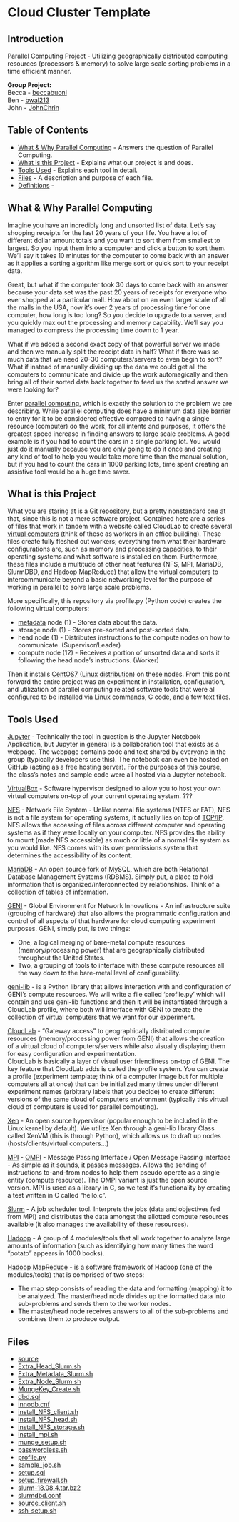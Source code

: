 # Cloud Cluster Template
## Introduction
Parallel Computing Project - Utilizing geographically distributed computing resources (processors & memory) to solve large scale sorting problems in a time efficient manner.

<b>Group Project:</b> \
Becca - [beccabuoni]( https://github.com/beccabuoni) \
Ben - [bwal213]( https://github.com/bwal213) \
John - [JohnChrin]( https://github.com/JohnChrin)

## Table of Contents
* [What & Why Parallel Computing]() - Answers the question of Parallel Computing.
* [What is this Project]() - Explains what our project is and does.
* [Tools Used]() - Explains each tool in detail.
* [Files]() - A description and purpose of each file.
* [Definitions]() - 

## What & Why Parallel Computing
Imagine you have an incredibly long and unsorted list of data. Let’s say shopping receipts for the last 20 years of your life. You have a lot of different dollar amount totals and you want to sort them from smallest to largest. So you input them into a computer and click a button to sort them. We’ll say it takes 10 minutes for the computer to come back with an answer as it applies a sorting algorithm like merge sort or quick sort to your receipt data.

Great, but what if the computer took 30 days to come back with an answer because your data set was the past 20 years of receipts for everyone who ever shopped at a particular mall. How about on an even larger scale of all the malls in the USA, now it’s over 2 years of processing time for one computer, how long is too long? So you decide to upgrade to a server, and you quickly max out the processing and memory capability. We’ll say you managed to compress the processing time down to 1 year.

What if we added a second exact copy of that powerful server we made and then we manually split the receipt data in half? What if there was so much data that we need 20-30 computers/servers to even begin to sort? What if instead of manually dividing up the data we could get all the computers to communicate and divide up the work automagically and then bring all of their sorted data back together to feed us the sorted answer we were looking for?

Enter [parallel computing]( https://en.wikipedia.org/wiki/Parallel_computing), which is exactly the solution to the problem we are describing. While parallel computing does have a minimum data size barrier to entry for it to be considered effective compared to having a single resource (computer) do the work, for all intents and purposes, it offers the greatest speed increase in finding answers to large scale problems. A good example is if you had to count the cars in a single parking lot. You would just do it manually because you are only going to do it once and creating any kind of tool to help you would take more time than the manual solution, but if you had to count the cars in 1000 parking lots, time spent creating an assistive tool would be a huge time saver. 

## What is this Project
What you are staring at is a [Git]( https://www.atlassian.com/git/tutorials/what-is-git) [repository](https://www.dictionary.com/browse/repository), but a pretty nonstandard one at that, since this is not a mere software project. Contained here are a series of files that work in tandem with a website called CloudLab to create several [virtual computers]( https://azure.microsoft.com/en-us/overview/what-is-a-virtual-machine/) (think of these as workers in an office building). These files create fully fleshed out workers; everything from what their hardware configurations are, such as memory and processing capacities, to their operating systems and what software is installed on them. Furthermore, these files include a multitude of other neat features (NFS, MPI, MariaDB, SlurmDBD, and Hadoop MapReduce) that allow the virtual computers to intercommunicate beyond a basic networking level for the purpose of working in parallel to solve large scale problems. 

More specifically, this repository via profile.py (Python code) creates the following virtual computers:
* [metadata]( https://dataedo.com/kb/data-glossary/what-is-metadata) node (1) - Stores data about the data.
* storage node (1) - Stores pre-sorted and post-sorted data.
* head node (1) - Distributes instructions to the compute nodes on how to communicate. (Supervisor/Leader)
* compute node (12) - Receives a portion of unsorted data and sorts it following the head node’s instructions. (Worker)

Then it installs [CentOS7]( https://en.wikipedia.org/wiki/CentOS) ([Linux]( https://www.linux.com/what-is-linux) [distribution]( https://en.wikipedia.org/wiki/Linux_distribution)) on these nodes. From this point forward the entire project was an experiment in installation, configuration, and utilization of parallel computing related software tools that were all configured to be installed via Linux commands, C code, and a few text files.

## Tools Used
[Jupyter]( https://jupyter.org/) - Technically the tool in question is the Jupyter Notebook Application, but Jupyter in general is a collaboration tool that exists as a webpage. The webpage contains code and text shared by everyone in the group (typically developers use this). The notebook can even be hosted on GitHub (acting as a free hosting server). For the purposes of this course, the class’s notes and sample code were all hosted via a Jupyter notebook. 

[VirtualBox]( https://www.virtualbox.org/) - Software hypervisor designed to allow you to host your own virtual computers on-top of your current operating system. ???

[NFS]( https://searchnetworking.techtarget.com/answer/What-is-NFS) - Network File System - Unlike normal file systems (NTFS or FAT), NFS is not a file system for operating systems, it actually lies on top of [TCP/IP](). NFS allows the accessing of files across different computer and operating systems as if they were locally on your computer. NFS provides the ability to mount (made NFS accessible) as much or little of a normal file system as you would like. NFS comes with its over permissions system that determines the accessibility of its content. 

[MariaDB](https://mariadb.org/about/) - An open source fork of MySQL, which are both Relational Database Management Systems (RDBMS). Simply put, a place to hold information that is organized/interconnected by relationships. Think of a collection of tables of information. 

[GENI]( https://www.geni.net/about-geni/what-is-geni/) - Global Environment for Network Innovations - An infrastructure suite (grouping of hardware) that also allows the programmatic configuration and control of all aspects of that hardware for cloud computing experiment purposes.
GENI, simply put, is two things: 
 * One, a logical merging of bare-metal compute resources (memory/processing power) that are geographically distributed throughout the United States. 
 * Two, a grouping of tools to interface with these compute resources all the way down to the bare-metal level of configurability.

[geni-lib]( https://geni-lib.readthedocs.io/en/latest/intro/intro.html) - is a Python library that allows interaction with and configuration of GENI’s compute resources. We will write a file called ‘profile.py’ which will contain and use geni-lib functions and then it will be instantiated through a CloudLab profile, where both will interface with GENI to create the collection of virtual computers that we want for our experiment.

[CloudLab](https://www.cloudlab.us/) - “Gateway access” to geographically distributed compute resources (memory/processing power from GENI) that allows the creation of a virtual cloud of computers/servers while also visually displaying them for easy configuration and experimentation. \
CloudLab is basically a layer of visual user friendliness on-top of GENI. The key feature that CloudLab adds is called the profile system. You can create a profile (experiment template; think of a computer image but for multiple computers all at once) that can be initialized many times under different experiment names (arbitrary labels that you decide) to create different versions of the same cloud of computers environment (typically this virtual cloud of computers is used for parallel computing). 

[Xen]( https://xenproject.org/about-us/) - An open source hypervisor (popular enough to be included in the Linux kernel by default). We utilize Xen through a geni-lib library Class called XenVM (this is through Python), which allows us to draft up nodes (hosts/clients/virtual computers…)

[MPI](http://mpitutorial.com/tutorials/mpi-introduction/) - [OMPI]( https://www.open-mpi.org/) - Message Passing Interface / Open Message Passing Interface - As simple as it sounds, it passes messages. Allows the sending of instructions to-and-from nodes to help them pseudo operate as a single entity (compute resource). The OMPI variant is just the open source version. MPI is used as a library in C, so we test it’s functionality by creating a test written in C called “hello.c”.

[Slurm](https://slurm.schedmd.com/overview.html) - A job scheduler tool. Interprets the jobs (data and objectives fed from MPI) and distributes the data amongst the allotted compute resources available (it also manages the availability of these resources).

[Hadoop]( https://www.bernardmarr.com/default.asp?contentID=1080) - A group of 4 modules/tools that all work together to analyze large amounts of information (such as identifying how many times the word “potato” appears in 1000 books). 

[Hadoop MapReduce]( https://docs.marklogic.com/guide/mapreduce/hadoop#id_73616) - is a software framework of Hadoop (one of the modules/tools) that is comprised of two steps:
 * The map step consists of reading the data and formatting (mapping) it to be analyzed. The master/head node divides up the formatted data into sub-problems and sends them to the worker nodes.
 * The master/head node receives answers to all of the sub-problems and combines them to produce output.


## Files
* [source]()
* [Extra_Head_Slurm.sh]() 
* [Extra_Metadata_Slurm.sh]() 
* [Extra_Node_Slurm.sh]() 
* [MungeKey_Create.sh]() 
* [dbd.sql]() 
* [innodb.cnf]() 
* [install_NFS_client.sh]() 
* [install_NFS_head.sh]() 
* [install_NFS_storage.sh]() 
* [install_mpi.sh]()
* [munge_setup.sh]() 
* [passwordless.sh]() 
* [profile.py]() 
* [sample_job.sh]() 
* [setup.sql]() 
* [setup_firewall.sh]() 
* [slurm-18.08.4.tar.bz2]() 
* [slurmdbd.conf]() 
* [source_client.sh]()
* [ssh_setup.sh]() 
